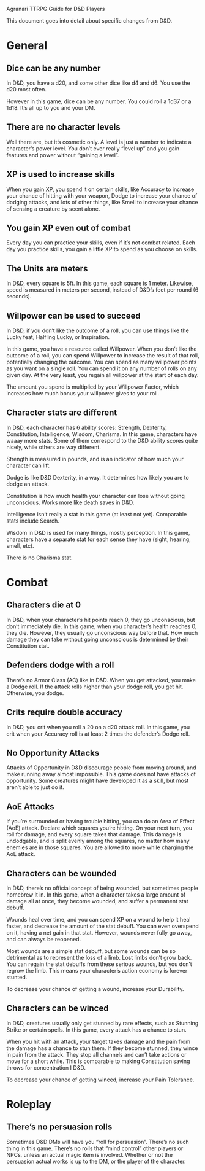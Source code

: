 Agranari TTRPG Guide for D&D Players

This document goes into detail about specific changes from D&D.

# General

## Dice can be any number

In D&D, you have a d20, and some other dice like d4 and d6. You use the d20 most often.

However in this game, dice can be any number. You could roll a 1d37 or a 1d18. It’s all up to you and your DM.

## There are no character levels

Well there are, but it’s cosmetic only. A level is just a number to indicate a character’s power level. You don’t ever really “level up” and you gain features and power without “gaining a level”.

## XP is used to increase skills

When you gain XP, you spend it on certain skills, like Accuracy to increase your chance of hitting with your weapon, Dodge to increase your chance of dodging attacks, and lots of other things, like Smell to increase your chance of sensing a creature by scent alone.

## You gain XP even out of combat

Every day you can practice your skills, even if it’s not combat related. Each day you practice skills, you gain a little XP to spend as you choose on skills.

## The Units are meters

In D&D, every square is 5ft. In this game, each square is 1 meter. Likewise, speed is measured in meters per second, instead of D&D’s feet per round (6 seconds).

## Willpower can be used to succeed

In D&D, if you don’t like the outcome of a roll, you can use things like the Lucky feat, Halfling Lucky, or Inspiration.

In this game, you have a resource called Willpower. When you don’t like the outcome of a roll, you can spend Willpower to increase the result of that roll, potentially changing the outcome. You can spend as many willpower points as you want on a single roll. You can spend it on any number of rolls on any given day. At the very least, you regain all willpower at the start of each day.

The amount you spend is multiplied by your Willpower Factor, which increases how much bonus your willpower gives to your roll.

## Character stats are different

In D&D, each character has 6 ability scores: Strength, Dexterity, Constitution, Intelligence, Wisdom, Charisma. In this game, characters have waaay more stats. Some of them correspond to the D&D ability scores quite nicely, while others are way different.

Strength is measured in pounds, and is an indicator of how much your character can lift.

Dodge is like D&D Dexterity, in a way. It determines how likely you are to dodge an attack.

Constitution is how much health your character can lose without going unconscious. Works more like death saves in D&D.

Intelligence isn’t really a stat in this game (at least not yet). Comparable stats include Search.

Wisdom in D&D is used for many things, mostly perception. In this game, characters have a separate stat for each sense they have (sight, hearing, smell, etc).

There is no Charisma stat.

# Combat

## Characters die at 0

In D&D, when your character’s hit points reach 0, they go unconscious, but don’t immediately die. In this game, when you character’s health reaches 0, they die. However, they usually go unconscious way before that. How much damage they can take without going unconscious is determined by their Constitution stat.

## Defenders dodge with a roll

There’s no Armor Class (AC) like in D&D. When you get attacked, you make a Dodge roll. If the attack rolls higher than your dodge roll, you get hit. Otherwise, you dodge.

## Crits require double accuracy

In D&D, you crit when you roll a 20 on a d20 attack roll. In this game, you crit when your Accuracy roll is at least 2 times the defender’s Dodge roll.

## No Opportunity Attacks

Attacks of Opportunity in D&D discourage people from moving around, and make running away almost impossible. This game does not have attacks of opportunity. Some creatures might have developed it as a skill, but most aren’t able to just do it.

## AoE Attacks

If you’re surrounded or having trouble hitting, you can do an Area of Effect (AoE) attack. Declare which squares you’re hitting. On your next turn, you roll for damage, and every square takes that damage. This damage is undodgable, and is split evenly among the squares, no matter how many enemies are in those squares. You are allowed to move while charging the AoE attack.

## Characters can be wounded

In D&D, there’s no official concept of being wounded, but sometimes people homebrew it in. In this game, when a character takes a large amount of damage all at once, they become wounded, and suffer a permanent stat debuff.

Wounds heal over time, and you can spend XP on a wound to help it heal faster, and decrease the amount of the stat debuff. You can even overspend on it, having a net gain in that stat. However, wounds never fully go away, and can always be reopened.

Most wounds are a simple stat debuff, but some wounds can be so detrimental as to represent the loss of a limb. Lost limbs don’t grow back. You can regain the stat debuffs from these serious wounds, but you don’t regrow the limb. This means your character’s action economy is forever stunted.

To decrease your chance of getting a wound, increase your Durability.

## Characters can be winced

In D&D, creatures usually only get stunned by rare effects, such as Stunning Strike or certain spells. In this game, every attack has a chance to stun.

When you hit with an attack, your target takes damage and the pain from the damage has a chance to stun them. If they become stunned, they wince in pain from the attack. They stop all channels and can’t take actions or move for a short while. This is comparable to making Constitution saving throws for concentration I D&D.

To decrease your chance of getting winced, increase your Pain Tolerance.

# Roleplay

## There’s no persuasion rolls

Sometimes D&D DMs will have you “roll for persuasion”. There’s no such thing in this game. There’s no rolls that “mind control” other players or NPCs, unless an actual magic item is involved. Whether or not the persuasion actual works is up to the DM, or the player of the character.
